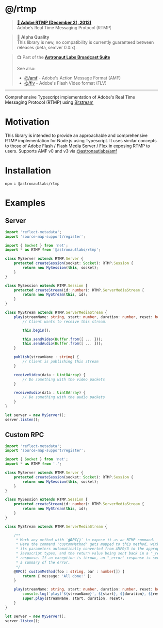 # @/rtmp

> **[📜 Adobe RTMP (December 21, 2012)](https://rtmp.veriskope.com/docs/spec/)**  
> Adobe’s Real Time Messaging Protocol (RTMP)


> 📝 **Alpha Quality**  
> This library is new, no compatibility is currently guaranteed between 
> releases (beta, semver 0.0.x).

> 📺 Part of the [**Astronaut Labs Broadcast Suite**](https://github.com/astronautlabs/broadcast)
>
> See also:
> - [@/amf](https://github.com/astronautlabs/amf) - Adobe's Action Message Format (AMF)
> - [@/flv](https://github.com/astronautlabs/flv) - Adobe's Flash Video format (FLV)

---

Comprehensive Typescript implementation of Adobe's Real Time Messaging Protocol (RTMP) using [Bitstream](https://github.com/astronautlabs/bitstream)

# Motivation

This library is intended to provide an approachable and comprehensive RTMP implementation for Node.js using Typescript.
It uses similar concepts to those of Adobe Flash / Flash Media Server / Flex in exposing RTMP to users. Supports AMF v0
and v3 via [@astronautlabs/amf](https://github.com/astronautlabs/amf)

# Installation

```
npm i @astronautlabs/rtmp
```

# Examples

## Server

```typescript
import 'reflect-metadata';
import 'source-map-support/register';

import { Socket } from 'net';
import * as RTMP from '@astronautlabs/rtmp';

class MyServer extends RTMP.Server {
    protected createSession(socket: Socket): RTMP.Session {
        return new MySession(this, socket);
    }
}

class MySession extends RTMP.Session {
    protected createStream(id: number): RTMP.ServerMediaStream {
        return new MyStream(this, id);
    }
}

class MyStream extends RTMP.ServerMediaStream {
    play(streamName: string, start: number, duration: number, reset: boolean): void {
        // Client wants to receive this stream.

        this.begin();

        this.sendVideo(Buffer.from([ ... ]));
        this.sendAudio(Buffer.from([ ... ]));
    }

    publish(streamName : string) {
        // Client is publishing this stream
    }

    receiveVideo(data : Uint8Array) {
        // Do something with the video packets
    }

    receiveAudio(data : Uint8Array) {
        // Do something with the audio packets
    }
}

let server = new MyServer();
server.listen();
```

## Custom RPC

```typescript
import 'reflect-metadata';
import 'source-map-support/register';

import { Socket } from 'net';
import * as RTMP from '.';

class MyServer extends RTMP.Server {
    protected createSession(socket: Socket): RTMP.Session {
        return new MySession(this, socket);
    }
}

class MySession extends RTMP.Session {
    protected createStream(id: number): RTMP.ServerMediaStream {
        return new MyStream(this, id);
    }
}

class MyStream extends RTMP.ServerMediaStream {

    /**
     * Mark any method with `@RPC()` to expose it as an RTMP command.
     * Here the command 'customMethod' gets mapped to this method, with
     * its parameters automatically converted from AMF0/3 to the appropriate
     * Javascript types, and the return value being sent back in a "_result" 
     * response. If an exception is thrown, an "_error" response is sent back with 
     * a summary of the error.
     */
    @RPC() customMethod(foo : string, bar : number[]) {
        return { message: 'All done!' };
    }

    play(streamName: string, start: number, duration: number, reset: boolean): void {
        console.log(`play('${streamName}', ${start}, ${duration}, ${reset})`);
        super.play(streamName, start, duration, reset);
    }
}

let server = new MyServer();
server.listen();
```
